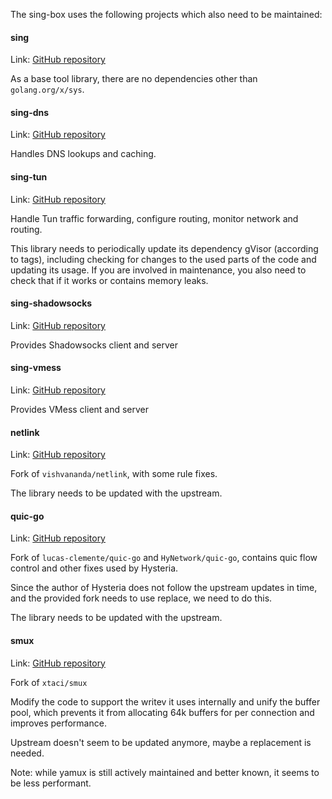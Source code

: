The sing-box uses the following projects which also need to be maintained:

#### sing

Link: [GitHub repository](https://github.com/SagerNet/sing)

As a base tool library, there are no dependencies other than `golang.org/x/sys`.

#### sing-dns

Link: [GitHub repository](https://github.com/SagerNet/sing-dns)

Handles DNS lookups and caching.

#### sing-tun

Link: [GitHub repository](https://github.com/SagerNet/sing-tun)

Handle Tun traffic forwarding, configure routing, monitor network and routing.

This library needs to periodically update its dependency gVisor (according to tags), including checking for changes to
the used parts of the code and updating its usage. If you are involved in maintenance, you also need to check that if it
works or contains memory leaks.

#### sing-shadowsocks

Link: [GitHub repository](https://github.com/SagerNet/sing-shadowsocks)

Provides Shadowsocks client and server

#### sing-vmess

Link: [GitHub repository](https://github.com/SagerNet/sing-vmess)

Provides VMess client and server

#### netlink

Link: [GitHub repository](https://github.com/SagerNet/netlink)

Fork of `vishvananda/netlink`, with some rule fixes.

The library needs to be updated with the upstream.

#### quic-go

Link: [GitHub repository](https://github.com/SagerNet/quic-go)

Fork of `lucas-clemente/quic-go`  and `HyNetwork/quic-go`, contains quic flow control and other fixes used by Hysteria.

Since the author of Hysteria does not follow the upstream updates in time, and the provided fork needs to use replace,
we need to do this.

The library needs to be updated with the upstream.

#### smux

Link: [GitHub repository](https://github.com/SagerNet/smux)

Fork of `xtaci/smux`

Modify the code to support the writev it uses internally and unify the buffer pool, which prevents it from allocating
64k buffers for per connection and improves performance.

Upstream doesn't seem to be updated anymore, maybe a replacement is needed.

Note: while yamux is still actively maintained and better known, it seems to be less performant.
